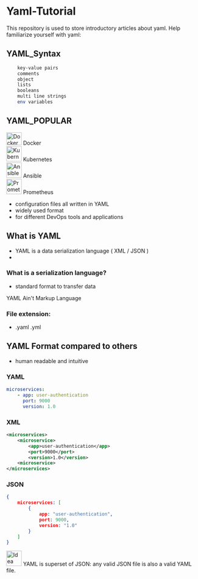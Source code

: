 # Yaml-Tutorial

This repository is used to store introductory articles about yaml. Help familiarize yourself with yaml:
## YAML_Syntax

```bash
    key-value pairs
    comments
    object
    lists
    booleans
    multi line strings
    env variables
```
## YAML_POPULAR

<img src="https://img.icons8.com/color/2x/docker.png" alt="Docker icon" width="40" height="33"> Docker<br/>
<img src="https://cdn.icon-icons.com/icons2/2699/PNG/128/kubernetes_logo_icon_168359.png" alt="Kubernetes icon" width="40" height="40"> Kubernetes<br/>
<img src="https://symbols.getvecta.com/stencil_73/122_ansible-icon.c76e065140.svg" alt="Ansible icon" width="40" height="40"> Ansible<br/>
<img src="https://cdn.icon-icons.com/icons2/2107/PNG/128/file_type_prometheus_icon_130229.png" alt="Prometheus icon" width="40" height="40"> Prometheus<br/>

- configuration files all written in YAML
- widely used format
- for different DevOps tools and applications

## What is YAML

- YAML is a data serialization language ( XML / JSON )
- 
### What is a serialization language?
- standard format to transfer data

YAML Ain't Markup Language

### File extension:  
 - .yaml    .yml

## YAML Format compared to others
- human readable and intuitive

### YAML
```yaml
microservices:
    - app: user-authentication
      port: 9000
      version: 1.0
```

### XML
```xml
<microservices>
    <microservice>
        <app>user-authentication</app>  
        <port>9000</port>
        <version>1.0</version>
    <microservice>
</microservices>
```

### JSON
```json
{
    microservices: [
        {
            app: "user-authentication",
            port: 9000,
            version: "1.0"
        }
    ]
}
```

<img src="https://cdn-icons-png.flaticon.com/128/3176/3176298.png" alt="Idea icon" width="40" height="40"> YAML is superset of JSON: any valid JSON file is also a valid YAML file.


 
